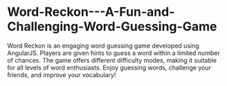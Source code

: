 # Word-Reckon---A-Fun-and-Challenging-Word-Guessing-Game
Word Reckon is an engaging word guessing game developed using AngularJS. Players are given hints to guess a word within a limited number of chances. The game offers different difficulty modes, making it suitable for all levels of word enthusiasts. Enjoy guessing words, challenge your friends, and improve your vocabulary!
